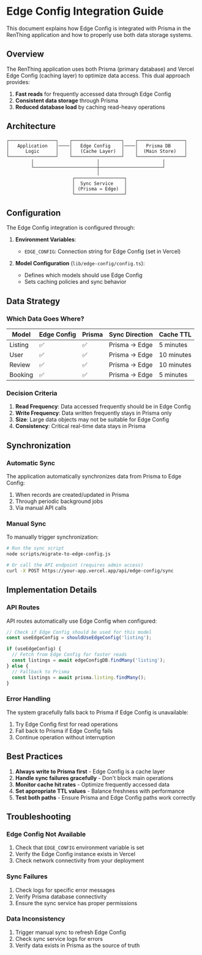 # Edge Config Integration Guide

This document explains how Edge Config is integrated with Prisma in the RenThing application and how to properly use both data storage systems.

## Overview

The RenThing application uses both Prisma (primary database) and Vercel Edge Config (caching layer) to optimize data access. This dual approach provides:

1. **Fast reads** for frequently accessed data through Edge Config
2. **Consistent data storage** through Prisma
3. **Reduced database load** by caching read-heavy operations

## Architecture

```
┌─────────────────┐    ┌──────────────────┐    ┌─────────────────┐
│   Application   │────│   Edge Config    │────│   Prisma DB     │
│      Logic      │    │   (Cache Layer)  │    │  (Main Store)   │
└─────────────────┘    └──────────────────┘    └─────────────────┘
         │                       │                       │
         └───────────────────────┼───────────────────────┘
                                 │
                        ┌──────────────────┐
                        │  Sync Service    │
                        │ (Prisma ↔ Edge)  │
                        └──────────────────┘
```

## Configuration

The Edge Config integration is configured through:

1. **Environment Variables**:
   - `EDGE_CONFIG`: Connection string for Edge Config (set in Vercel)

2. **Model Configuration** (`lib/edge-config/config.ts`):
   - Defines which models should use Edge Config
   - Sets caching policies and sync behavior

## Data Strategy

### Which Data Goes Where?

| Model | Edge Config | Prisma | Sync Direction | Cache TTL |
|-------|-------------|--------|----------------|-----------|
| Listing | ✅ | ✅ | Prisma → Edge | 5 minutes |
| User | ✅ | ✅ | Prisma → Edge | 10 minutes |
| Review | ✅ | ✅ | Prisma → Edge | 10 minutes |
| Booking | ✅ | ✅ | Prisma → Edge | 5 minutes |

### Decision Criteria

1. **Read Frequency**: Data accessed frequently should be in Edge Config
2. **Write Frequency**: Data written frequently stays in Prisma only
3. **Size**: Large data objects may not be suitable for Edge Config
4. **Consistency**: Critical real-time data stays in Prisma

## Synchronization

### Automatic Sync

The application automatically synchronizes data from Prisma to Edge Config:

1. When records are created/updated in Prisma
2. Through periodic background jobs
3. Via manual API calls

### Manual Sync

To manually trigger synchronization:

```bash
# Run the sync script
node scripts/migrate-to-edge-config.js

# Or call the API endpoint (requires admin access)
curl -X POST https://your-app.vercel.app/api/edge-config/sync
```

## Implementation Details

### API Routes

API routes automatically use Edge Config when configured:

```typescript
// Check if Edge Config should be used for this model
const useEdgeConfig = shouldUseEdgeConfig('listing');

if (useEdgeConfig) {
  // Fetch from Edge Config for faster reads
  const listings = await edgeConfigDB.findMany('listing');
} else {
  // Fallback to Prisma
  const listings = await prisma.listing.findMany();
}
```

### Error Handling

The system gracefully falls back to Prisma if Edge Config is unavailable:

1. Try Edge Config first for read operations
2. Fall back to Prisma if Edge Config fails
3. Continue operation without interruption

## Best Practices

1. **Always write to Prisma first** - Edge Config is a cache layer
2. **Handle sync failures gracefully** - Don't block main operations
3. **Monitor cache hit rates** - Optimize frequently accessed data
4. **Set appropriate TTL values** - Balance freshness with performance
5. **Test both paths** - Ensure Prisma and Edge Config paths work correctly

## Troubleshooting

### Edge Config Not Available

1. Check that `EDGE_CONFIG` environment variable is set
2. Verify the Edge Config instance exists in Vercel
3. Check network connectivity from your deployment

### Sync Failures

1. Check logs for specific error messages
2. Verify Prisma database connectivity
3. Ensure the sync service has proper permissions

### Data Inconsistency

1. Trigger manual sync to refresh Edge Config
2. Check sync service logs for errors
3. Verify data exists in Prisma as the source of truth